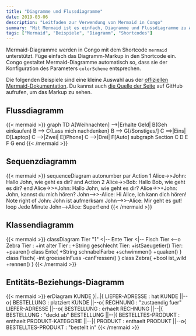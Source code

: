 ```yaml
---
title: "Diagramme und Flussdiagramme"
date: 2019-03-06
description: "Leitfaden zur Verwendung von Mermaid in Congo"
summary: "Mit Mermaid ist es einfach, Diagramme und Flussdiagramme zu Artikeln hinzuzufügen."
tags: ["Mermaid", "Beispiele", "Diagramm", "Shortcodes"]
---
```


Mermaid-Diagramme werden in Congo mit dem Shortcode `mermaid` unterstützt. Füge einfach das Diagramm-Markup in den Shortcode ein. Congo gestaltet Mermaid-Diagramme automatisch so, dass sie der Konfiguration des Parameters `colorScheme` entsprechen.

Die folgenden Beispiele sind eine kleine Auswahl aus der [offiziellen Mermaid-Dokumentation](https://mermaid-js.github.io/mermaid/). Du kannst auch [die Quelle der Seite](https://raw.githubusercontent.com/jpanther/congo/dev/exampleSite/content/samples/diagrams-flowcharts/index.de.md) auf GitHub aufrufen, um das Markup zu sehen.

## Flussdiagramm

{{< mermaid >}}
graph TD
A[Weihnachten] -->|Erhalte Geld| B(Geh einkaufen)
B --> C{Lass mich nachdenken}
B --> G[/Sonstiges/]
C ==>|Eins| D[Laptop]
C -->|Zwei| E[iPhone]
C -->|Drei| F[Auto]
subgraph Section
C
D
E
F
G
end
{{< /mermaid >}}

## Sequenzdiagramm

{{< mermaid >}}
sequenceDiagram
autonumber
par Action 1
Alice->>John: Hallo John, wie geht es dir?
and Action 2
Alice->>Bob: Hallo Bob, wie geht es dir?
end
Alice->>+John: Hallo John, wie geht es dir?
Alice->>+John: John, kannst du mich hören?
John-->>-Alice: Hi Alice, ich kann dich hören!
Note right of John: John ist aufmerksam
John-->>-Alice: Mir geht es gut!
loop Jede Minute
John-->Alice: Super!
end
{{< /mermaid >}}

## Klassendiagramm

{{< mermaid >}}
classDiagram
Tier "1" <|-- Ente
Tier <|-- Fisch
Tier <--o Zebra
Tier : +int alter
Tier : +String geschlecht
Tier: +istSaeugetier()
Tier: +paaren()
class Ente{
+String schnabelFarbe
+schwimmen()
+quaken()
}
class Fisch{
-int groesseInFuss
-canFressen()
}
class Zebra{
+bool ist_wild
+rennen()
}
{{< /mermaid >}}

## Entitäts-Beziehungs-Diagramm

{{< mermaid >}}
erDiagram
KUNDE }|..|{ LIEFER-ADRESSE : hat
KUNDE ||--o{ BESTELLUNG : platziert
KUNDE ||--o{ RECHNUNG : "zustaendig fuer"
LIEFER-ADRESSE ||--o{ BESTELLUNG : erhaelt
RECHNUNG ||--|{ BESTELLUNG : "deckt ab"
BESTELLUNG ||--|{ BESTELLTES-PRODUKT : enthaelt
PRODUKT-KATEGORIE ||--|{ PRODUKT : enthaelt
PRODUKT ||--o{ BESTELLTES-PRODUKT : "bestellt in"
{{< /mermaid >}}
